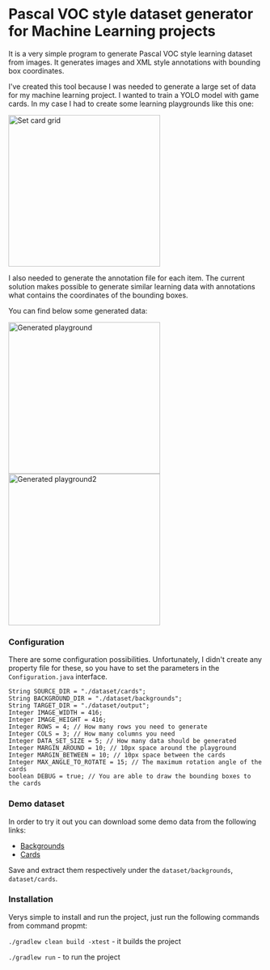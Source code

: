 # Pascal VOC style dataset generator for Machine Learning projects
It is a very simple program to generate Pascal VOC style learning dataset from images. It generates images and XML style annotations with bounding box coordinates.

I've created this tool because I was needed to generate a large set of data for my machine learning project. I wanted to train a YOLO model with game cards. In my case I had to create some learning playgrounds like this one:

<img src="https://github.com/szaza/dataset-generator/blob/master/dataset/original/0005.jpg" alt="Set card grid" title="Generated playground" width="300">

I also needed to generate the annotation file for each item.
The current solution makes possible to generate similar learning data with annotations what contains the coordinates of the bounding boxes.

You can find below some generated data:

<img src="https://github.com/szaza/dataset-generator/blob/master/dataset/output/Images/0.jpg" alt="Generated playground" title="Generated playground" width="300"> <img src="https://github.com/szaza/dataset-generator/blob/master/dataset/output/Images/1.jpg" alt="Generated playground2" title="Generated playground2" width="300">

### Configuration
There are some configuration possibilities. Unfortunately, I didn't create any property file for these, so you have to set the parameters in the `Configuration.java` interface.

    String SOURCE_DIR = "./dataset/cards";
    String BACKGROUND_DIR = "./dataset/backgrounds";
    String TARGET_DIR = "./dataset/output";
    Integer IMAGE_WIDTH = 416;
    Integer IMAGE_HEIGHT = 416;
    Integer ROWS = 4; // How many rows you need to generate
    Integer COLS = 3; // How many columns you need
    Integer DATA_SET_SIZE = 5; // How many data should be generated
    Integer MARGIN_AROUND = 10; // 10px space around the playground
    Integer MARGIN_BETWEEN = 10; // 10px space between the cards
    Integer MAX_ANGLE_TO_ROTATE = 15; // The maximum rotation angle of the cards
    boolean DEBUG = true; // You are able to draw the bounding boxes to the cards

### Demo dataset
In order to try it out you can download some demo data from the following links:
- [Backgrounds](https://drive.google.com/open?id=1k2tQTgyuAuCpzkEq3tqSDhjpsKTfDn_z)
- [Cards](https://drive.google.com/open?id=1adU-sSAeNNnd7fKqPAhasQdN56FxYI-d)

Save and extract them respectively under the `dataset/backgrounds`, `dataset/cards`.

### Installation
Verys simple to install and run the project, just run the following commands from command propmt:

`./gradlew clean build -xtest` - it builds the project

`./gradlew run` - to run the project
